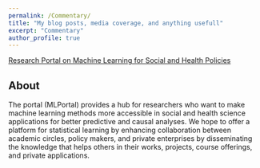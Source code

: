 ```yaml
---
permalink: /Commentary/
title: "My blog posts, media coverage, and anything usefull"
excerpt: "Commentary"
author_profile: true
---
```


[Research Portal on Machine Learning for Social and Health Policies](https://sites.google.com/view/mlportal/home) 

## About
The portal (MLPortal) provides a hub for researchers who want to make machine learning methods more accessible in social and health science applications for better predictive and causal analyses. We hope to offer a platform for statistical learning by enhancing collaboration between academic circles, policy makers, and private enterprises by disseminating the knowledge that helps others in their works, projects, course offerings, and private applications.
